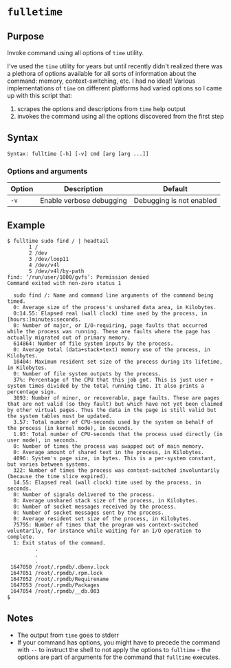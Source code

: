 # `fulletime`

## Purpose
Invoke command using all options of `time` utility.

I've used the `time` utility for years but until recently didn't realized there was a plethora of options available for all sorts of information about the command: memory, context-switching, etc.  I had no idea!!  Various implementations of `time` on different platforms had varied options so I came up with this script that:

  1. scrapes the options and descriptions from `time` help output
  1. invokes the command using all the options discovered from the first step

## Syntax
```
Syntax: fulltime [-h] [-v] cmd [arg [arg ...]]
```

### Options and arguments
| Option | Description | Default |
| ------ | ----------- | ------- |
|  `-v`  | Enable verbose debugging | Debugging is not enabled |

## Example

```
$ fulltime sudo find / | headtail
       1 /
       2 /dev
       3 /dev/loop11
       4 /dev/v4l
       5 /dev/v4l/by-path
find: ‘/run/user/1000/gvfs’: Permission denied
Command exited with non-zero status 1

  sudo find /: Name and command line arguments of the command being timed.
  0: Average size of the process's unshared data area, in Kilobytes.
  0:14.55: Elapsed real (wall clock) time used by the process, in [hours:]minutes:seconds.
  0: Number of major, or I/O-requiring, page faults that occurred while the process was running. These are faults where the page has actually migrated out of primary memory.
  614864: Number of file system inputs by the process.
  0: Average total (data+stack+text) memory use of the process, in Kilobytes.
  10404: Maximum resident set size of the process during its lifetime, in Kilobytes.
  0: Number of file system outputs by the process.
  37%: Percentage of the CPU that this job got. This is just user + system times divided by the total running time. It also prints a percentage sign.
  3093: Number of minor, or recoverable, page faults. These are pages that are not valid (so they fault) but which have not yet been claimed by other virtual pages. Thus the data in the page is still valid but the system tables must be updated.
  3.57: Total number of CPU-seconds used by the system on behalf of the process (in kernel mode), in seconds.
  1.93: Total number of CPU-seconds that the process used directly (in user mode), in seconds.
  0: Number of times the process was swapped out of main memory.
  0: Average amount of shared text in the process, in Kilobytes.
  4096: System's page size, in bytes. This is a per-system constant, but varies between systems.
  322: Number of times the process was context-switched involuntarily (because the time slice expired).
  14.55: Elapsed real (wall clock) time used by the process, in seconds.
  0: Number of signals delivered to the process.
  0: Average unshared stack size of the process, in Kilobytes.
  0: Number of socket messages received by the process.
  0: Number of socket messages sent by the process.
  0: Average resident set size of the process, in Kilobytes.
  75795: Number of times that the program was context-switched voluntarily, for instance while waiting for an I/O operation to complete.
  1: Exit status of the command.
         .
         .
         .
 1647050 /root/.rpmdb/.dbenv.lock
 1647051 /root/.rpmdb/.rpm.lock
 1647052 /root/.rpmdb/Requirename
 1647053 /root/.rpmdb/Packages
 1647054 /root/.rpmdb/__db.003
$
```

## Notes

- The output from `time` goes to stderr
- If your command has options, you might have to precede the command with `--` to instruct the shell to not apply the options to `fulltime` - the options are part of arguments for the command that `fulltime` executes.
